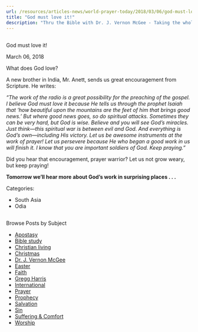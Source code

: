 ```yaml
---
url: /resources/articles-news/world-prayer-today/2018/03/06/god-must-love-it!
title: "God must love it!"
description: "Thru the Bible with Dr. J. Vernon McGee - Taking the whole Word to the whole world"
---
```







## 
 God must love it!


March 06, 2018
![]()




What does God love? 


A new brother in India, Mr. Anett, sends us great encouragement from Scripture. He writes: 


*“The work of the radio is a great possibility for the preaching of the gospel. I believe God must love it because He tells us through the prophet Isaiah that ‘how beautiful upon the mountains are the feet of him that brings good news.’ But where good news goes, so do spiritual attacks. Sometimes they can be very hard, but God is wise. Believe and you will see God’s miracles. Just think—this spiritual war is between evil and God. And everything is God’s own—including His victory. Let us be awesome instruments at the work of prayer! Let us persevere because He who began a good work in us will finish it. I know that you are important soldiers of God. Keep praying.”*


Did you hear that encouragement, prayer warrior? Let us not grow weary, but keep praying! 


**Tomorrow we’ll hear more about God’s work in surprising places . . .** 



Categories: 


* South Asia
* Odia









## 
 Browse Posts by Subject


* [Apostasy](/resources/articles-news/-in-tags/tags/Apostasy)
* [Bible study](/resources/articles-news/-in-tags/tags/Bible-study)
* [Christian living](/resources/articles-news/-in-tags/tags/Christian-living)
* [Christmas](/resources/articles-news/-in-tags/tags/Christmas)
* [Dr. J. Vernon McGee](/resources/articles-news/-in-tags/tags/Dr-J-Vernon-McGee)
* [Easter](/resources/articles-news/-in-tags/tags/easter)
* [Faith](/resources/articles-news/-in-tags/tags/Faith)
* [Gregg Harris](/resources/articles-news/-in-tags/tags/Gregg-Harris)
* [International](/resources/articles-news/-in-tags/tags/International)
* [Prayer](/resources/articles-news/-in-tags/tags/prayer)
* [Prophecy](/resources/articles-news/-in-tags/tags/Prophecy)
* [Salvation](/resources/articles-news/-in-tags/tags/Salvation)
* [Sin](/resources/articles-news/-in-tags/tags/sin)
* [Suffering & Comfort](/resources/articles-news/-in-tags/tags/Suffering-Comfort)
* [Worship](/resources/articles-news/-in-tags/tags/worship)






